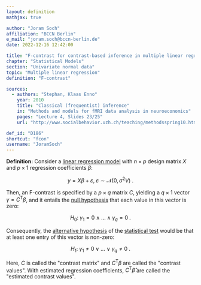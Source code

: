 ```yaml
---
layout: definition
mathjax: true

author: "Joram Soch"
affiliation: "BCCN Berlin"
e_mail: "joram.soch@bccn-berlin.de"
date: 2022-12-16 12:42:00

title: "F-contrast for contrast-based inference in multiple linear regression"
chapter: "Statistical Models"
section: "Univariate normal data"
topic: "Multiple linear regression"
definition: "F-contrast"

sources:
  - authors: "Stephan, Klaas Enno"
    year: 2010
    title: "Classical (frequentist) inference"
    in: "Methods and models for fMRI data analysis in neuroeconomics"
    pages: "Lecture 4, Slides 23/25"
    url: "http://www.socialbehavior.uzh.ch/teaching/methodsspring10.html"

def_id: "D186"
shortcut: "fcon"
username: "JoramSoch"
---
```



**Definition:** Consider a [linear regression model](/D/mlr) with $n \times p$ design matrix $X$ and $p \times 1$ regression coefficients $\beta$:

$$ \label{eq:mlr}
y = X\beta + \varepsilon, \; \varepsilon \sim \mathcal{N}(0, \sigma^2 V) \; .
$$

Then, an F-contrast is specified by a $p \times q$ matrix $C$, yielding a $q \times 1$ vector $\gamma = C^\mathrm{T} \beta$, and it entails the [null hypothesis](/D/h0) that each value in this vector is zero:

$$ \label{eq:mlr-f-h0}
H_0: \; \gamma_1 = 0 \wedge \ldots \wedge \gamma_q = 0 \; .
$$

Consequently, the [alternative hypothesis](/D/h1) of the [statistical test](/D/test) would be that at least one entry of this vector is non-zero:

$$ \label{eq:mlr-f-h1}
H_1: \; \gamma_1 \neq 0 \vee \ldots \vee \gamma_q \neq 0 \; .
$$

Here, $C$ is called the "contrast matrix" and $C^\mathrm{T} \beta$ are called the "contrast values". With estimated regression coefficients, $C^\mathrm{T} \hat{\beta}$ are called the "estimated contrast values".